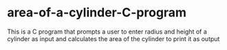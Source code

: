 # area-of-a-cylinder-C-program
This is a C program that prompts a user to enter radius and height of a cylinder as input and calculates the area of the cylinder to print it as output
